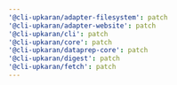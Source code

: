 ```yaml
---
'@cli-upkaran/adapter-filesystem': patch
'@cli-upkaran/adapter-website': patch
'@cli-upkaran/cli': patch
'@cli-upkaran/core': patch
'@cli-upkaran/dataprep-core': patch
'@cli-upkaran/digest': patch
'@cli-upkaran/fetch': patch
---
```

